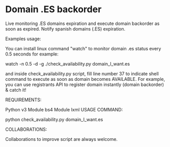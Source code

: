 # Domain .ES backorder

Live monitoring .ES domains expiration and execute domain backorder as soon as expired. Notify spanish domains (.ES) expiration.

Examples usage:

You can install linux command "watch" to monitor domain .es status every 0.5 seconds for example:

watch -n 0.5 -d -g ./check_availability.py domain_I_want.es

and inside check_availability.py script, fill line number 37 to indicate shell command to execute as soon as domain becomes AVAILABLE. For example, you can use registrants API to register domain instantly (domain backorder) & catch it!

REQUIREMENTS:

Python v3
Module bs4
Module lxml
USAGE COMMAND:

python check_availability.py domain_I_want.es

COLLABORATIONS:

Collaborations to improve script are always welcome.
